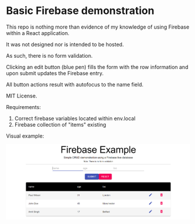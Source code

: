 # Basic Firebase demonstration

This repo is nothing more than evidence of my knowledge of using Firebase within a React application.

It was not designed nor is intended to be hosted.

As such, there is no form validation.

Clicking an edit button (blue pen) fills the form with the row information and upon submit updates the Firebase entry.

All button actions result with autofocus to the name field.

MIT License.

Requirements:
1. Correct firebase variables located within env.local
2. Firebase collection of "items" existing

Visual example:

![Sample of the UI](./src/img/sample.png)